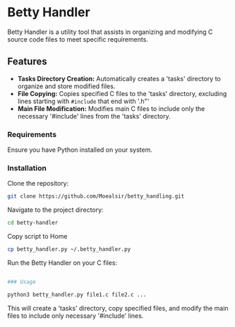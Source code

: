 # Betty Handler

Betty Handler is a utility tool that assists in organizing and modifying C source code files to meet specific requirements.

## Features

- **Tasks Directory Creation:** Automatically creates a 'tasks' directory to organize and store modified files.
- **File Copying:** Copies specified C files to the 'tasks' directory, excluding lines starting with `#include` that end with '.h"'
- **Main File Modification:** Modifies main C files to include only the necessary '#include' lines from the 'tasks' directory.

### Requirements

Ensure you have Python installed on your system.

### Installation

Clone the repository:

```bash
git clone https://github.com/Moealsir/betty_handling.git
```
Navigate to the project directory:
```bash
cd betty-handler
```
Copy script to Home
```bash
cp betty_handler.py ~/.betty_handler.py
```
Run the Betty Handler on your C files:
```bash

### Usage

python3 betty_handler.py file1.c file2.c ...
```
This will create a 'tasks' directory, copy specified files, and modify the main files to include only necessary '#include' lines.
